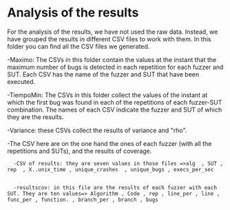 # Analysis of the results


For the analysis of the results, we have not used the raw data. Instead, we have grouped the results in different CSV files to work with them. In this folder you can find all the CSV files we generated.

-Maximo: The CSVs in this folder contain the values at the instant that the maximum number of bugs is detected in each repetition for each fuzzer and SUT. Each CSV has the name of the fuzzer and SUT that have been executed.

-TiempoMin: The CSVs in this folder collect the values of the instant at which the first bug was found in each of the repetitions of each fuzzer-SUT combination. The names of each CSV indicate the fuzzer and SUT of which they are the results.

-Variance: these CSVs collect the results of variance and "rho".

-The CSV here are on the one hand the ones of each fuzzer (with all the repetitions and SUTs), and the results of coverage.

      -CSV of results: they are seven values in those files =>alg  , SUT , rep  , X..unix_time , unique_crashes  , unique_bugs , execs_per_sec  
      
  
      -resultscov: in this file are the results of each fuzzer with each SUT. They are ten values=> Algorithm , Code , rep , line_per , line , func_per , function. , branch_per , branch , bugs
  



